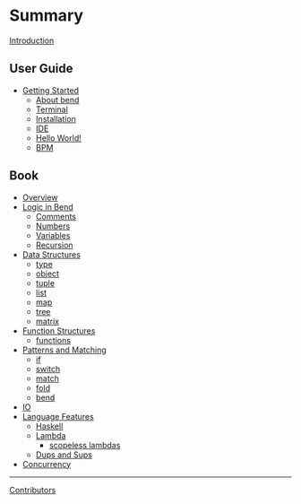 # Summary

[Introduction](README.md)

## User Guide

- [Getting Started](Guide/Start.md)
  - [About bend](Guide/About.md)
  - [Terminal](Guide/Terminal.md)
  - [Installation](Guide/Instalation.md)
  - [IDE](Guide/IDE.md)
  - [Hello World!](Guide/HelloWord.md)
  - [BPM]()

## Book

<!-- - [Introduction]() -->
- [Overview](Learn.md)
- [Logic in Bend]()
  - [Comments](Book/01_Logic/01_comments.md)
  - [Numbers](Book/01_Logic/02_numbers.md)
  - [Variables](Book/01_Logic/03_variables.md)
  - [Recursion](Book/01_Logic/04_tail%20recursion.md)
- [Data Structures]()
  - [type](Book/02_Data_Structures/01_type.md)
  - [object](Book/02_Data_Structures/02_object.md)
  - [tuple](Book/02_Data_Structures/03_tuple.md)
  - [list](Book/02_Data_Structures/04_list.md)
  - [map](Book/02_Data_Structures/05_map.md)
  - [tree](Book/02_Data_Structures/06_tree.md)
  - [matrix](Book/02_Data_Structures/07_matrix.md)
- [Function Structures]()
  - [functions](Book/03_Function_Structures/01_functions.md)
- [Patterns and Matching]()
  - [if](Book/04_Patterns_and_Matching/01_if.md)
  - [switch](Book/04_Patterns_and_Matching/02_switch.md)
  - [match](Book/04_Patterns_and_Matching/03_match.md)
  - [fold](Book/04_Patterns_and_Matching/04_fold.md)
  - [bend](Book/04_Patterns_and_Matching/05_bend.md)
- [IO](Book/05_IO/io.bend)
- [Language Features]()
  - [Haskell](Book/06_Functional_Language_Features/01_haskell/01_syntax.md)
  - [Lambda](Book/06_Functional_Language_Features/02_lambda/01_lambda.md)
    - [scopeless lambdas](Book/06_Functional_Language_Features/02_lambda/02_scopeless_lambdas.md)
  - [Dups and Sups](Book/06_Functional_Language_Features/03_Sup_and_dups/01_sup_and_dups.md)
- [Concurrency](Book/07_Concurrency/parallel.bend)

-----------

[Contributors]()
